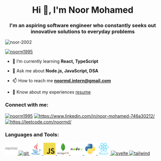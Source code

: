 <h1 align="center">Hi 👋, I'm Noor Mohamed</h1>  
<h3 align="center">I'm an aspiring software engineer who constantly seeks out innovative solutions to everyday problems</h3>  
  
<p align="left"> <img src="https://komarev.com/ghpvc/?username=noor-2002&label=Profile%20views&color=0e75b6&style=flat" alt="noor-2002" /> </p>  
  
<p align="left"> <a href="https://twitter.com/noorm1995" target="blank"><img src="https://img.shields.io/twitter/follow/noorm1995?logo=twitter&style=for-the-badge" alt="noorm1995" /></a> </p>  
  
- 🌱 I’m currently learning **React, TypeScript**  
  
- 💬 Ask me about **Node.js, JavaScript, DSA**  
  
- 📫 How to reach me **noormd.intern@gmail.com**  
  
- 📄 Know about my experiences [resume](https://drive.google.com/file/d/1g_p9N0J_oTQP6jiQhDHpNZ_Nic-YV_54/view?usp=sharing)  
  
<h3 align="left">Connect with me:</h3>  
<p align="left">  
<a href="https://twitter.com/noorm1995" target="blank"><img align="center" src="https://raw.githubusercontent.com/rahuldkjain/github-profile-readme-generator/master/src/images/icons/Social/twitter.svg" alt="noorm1995" height="30" width="40" /></a>  
<a href="https://linkedin.com/in/https://www.linkedin.com/in/noor-mohamed-746a30212/" target="blank"><img align="center" src="https://raw.githubusercontent.com/rahuldkjain/github-profile-readme-generator/master/src/images/icons/Social/linked-in-alt.svg" alt="https://www.linkedin.com/in/noor-mohamed-746a30212/" height="30" width="40" /></a>  
<a href="https://www.leetcode.com/https://leetcode.com/noormd/" target="blank"><img align="center" src="https://raw.githubusercontent.com/rahuldkjain/github-profile-readme-generator/master/src/images/icons/Social/leet-code.svg" alt="https://leetcode.com/noormd/" height="30" width="40" /></a>  
</p>  
  
<h3 align="left">Languages and Tools:</h3>  
<p align="left"> <a href="https://expressjs.com" target="_blank" rel="noreferrer"> <img src="https://raw.githubusercontent.com/devicons/devicon/master/icons/express/express-original-wordmark.svg" alt="express" width="40" height="40"/> </a> <a href="https://git-scm.com/" target="_blank" rel="noreferrer"> <img src="https://www.vectorlogo.zone/logos/git-scm/git-scm-icon.svg" alt="git" width="40" height="40"/> </a> <a href="https://www.java.com" target="_blank" rel="noreferrer"> <img src="https://raw.githubusercontent.com/devicons/devicon/master/icons/java/java-original.svg" alt="java" width="40" height="40"/> </a> <a href="https://developer.mozilla.org/en-US/docs/Web/JavaScript" target="_blank" rel="noreferrer"> <img src="https://raw.githubusercontent.com/devicons/devicon/master/icons/javascript/javascript-original.svg" alt="javascript" width="40" height="40"/> </a> <a href="https://www.mongodb.com/" target="_blank" rel="noreferrer"> <img src="https://raw.githubusercontent.com/devicons/devicon/master/icons/mongodb/mongodb-original-wordmark.svg" alt="mongodb" width="40" height="40"/> </a> <a href="https://nodejs.org" target="_blank" rel="noreferrer"> <img src="https://raw.githubusercontent.com/devicons/devicon/master/icons/nodejs/nodejs-original-wordmark.svg" alt="nodejs" width="40" height="40"/> </a> <a href="https://www.python.org" target="_blank" rel="noreferrer"> <img src="https://raw.githubusercontent.com/devicons/devicon/master/icons/python/python-original.svg" alt="python" width="40" height="40"/> </a> <a href="https://reactjs.org/" target="_blank" rel="noreferrer"> <img src="https://raw.githubusercontent.com/devicons/devicon/master/icons/react/react-original-wordmark.svg" alt="react" width="40" height="40"/> </a> <a href="https://svelte.dev" target="_blank" rel="noreferrer"> <img src="https://upload.wikimedia.org/wikipedia/commons/1/1b/Svelte_Logo.svg" alt="svelte" width="40" height="40"/> </a> <a href="https://tailwindcss.com/" target="_blank" rel="noreferrer"> <img src="https://www.vectorlogo.zone/logos/tailwindcss/tailwindcss-icon.svg" alt="tailwind" width="40" height="40"/> </a> </p>
